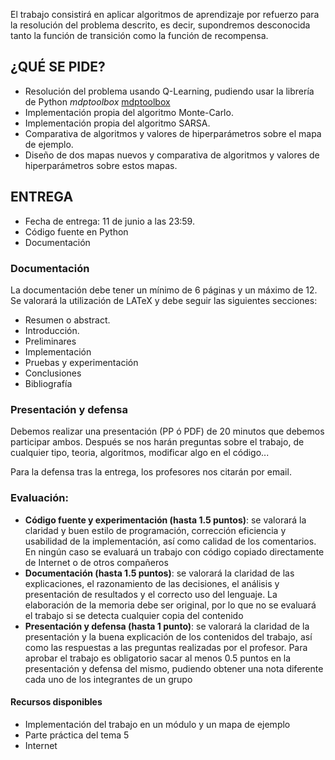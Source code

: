 El trabajo consistirá en aplicar algoritmos de aprendizaje por refuerzo para la resolución del problema descrito, es decir, supondremos desconocida tanto la función de transición como la función de recompensa.

## ¿QUÉ SE PIDE?

- Resolución del problema usando Q-Learning, pudiendo usar la librería de Python *mdptoolbox* [mdptoolbox](https://pymdptoolbox.readthedocs.io/en/latest/api/mdp.html)
- Implementación propia del algoritmo Monte-Carlo.
- Implementación propia del algoritmo SARSA.
- Comparativa de algoritmos y valores de hiperparámetros sobre el mapa de ejemplo.
- Diseño de dos mapas nuevos y comparativa de algoritmos y valores de hiperparámetros sobre estos mapas.

## ENTREGA

- Fecha de entrega: 11 de junio a las 23:59.
- Código fuente en Python
- Documentación

### Documentación

La documentación debe tener un mínimo de 6 páginas y un máximo de 12. Se valorará la utilización de LATeX y debe seguir las siguientes secciones:

- Resumen o abstract.
- Introducción.
- Preliminares
- Implementación
- Pruebas y experimentación
- Conclusiones
- Bibliografía

### Presentación y defensa

Debemos realizar una presentación (PP ó PDF) de 20 minutos que debemos participar ambos. Después se nos harán preguntas sobre el trabajo, de cualquier tipo, teoria, algoritmos, modificar algo en el código... 

Para la defensa tras la entrega, los profesores nos citarán por email.

### Evaluación:

- **Código fuente y experimentación (hasta 1.5 puntos)**:  se valorará la claridad y buen estilo de programación, corrección eficiencia y usabilidad de la implementación, así como calidad de los comentarios. En ningún caso se evaluará un trabajo con código copiado directamente de Internet o de otros compañeros
- **Documentación (hasta 1.5 puntos)**: se valorará la claridad de las explicaciones, el razonamiento de las decisiones, el análisis y presentación de resultados y el correcto uso del lenguaje. La elaboración de la memoria debe ser original, por lo que no se evaluará el trabajo si se detecta cualquier copia del contenido
- **Presentación y defensa (hasta 1 punto)**: se valorará la claridad de la presentación y la buena explicación de los contenidos del trabajo, así como las respuestas a las preguntas realizadas por el profesor. Para aprobar el trabajo es obligatorio sacar al menos 0.5 puntos en la presentación y defensa del mismo, pudiendo obtener una nota diferente cada uno de los integrantes de un grupo


#### Recursos disponibles

- Implementación del trabajo en un módulo y un mapa de ejemplo
- Parte práctica del tema 5
- Internet
